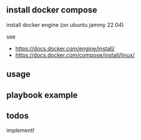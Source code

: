 install docker compose
----------------------

install docker engine (on ubuntu jammy 22.04)

see
- https://docs.docker.com/engine/install/
- https://docs.docker.com/compose/install/linux/

usage
-------------

playbook example
-------------

todos
-------------

implement!
